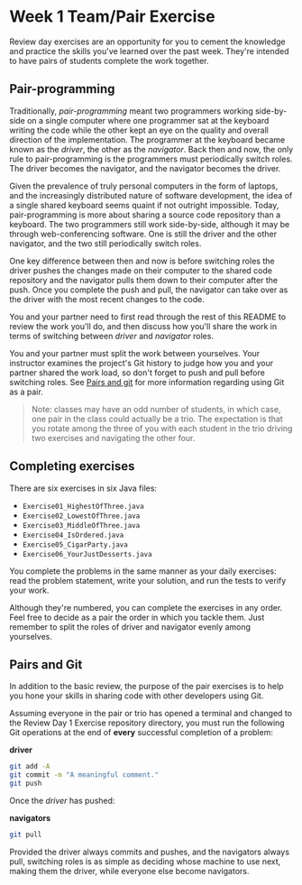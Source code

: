 # Week 1 Team/Pair Exercise

Review day exercises are an opportunity for you to cement the knowledge and practice the skills you've learned over the past week. They're intended to have pairs of students complete the work together.

## Pair-programming

Traditionally, *pair-programming* meant two programmers working side-by-side on a single computer where one programmer sat at the keyboard writing the code while the other kept an eye on the quality and overall direction of the implementation. The programmer at the keyboard became known as the *driver*, the other as the *navigator*. Back then and now, the only rule to pair-programming is the programmers must periodically switch roles. The driver becomes the navigator, and the navigator becomes the driver.

Given the prevalence of truly personal computers in the form of laptops, and the increasingly distributed nature of software development, the idea of a single shared keyboard seems quaint if not outright impossible. Today, pair-programming is more about sharing a source code repository than a keyboard. The two programmers still work side-by-side, although it may be through web-conferencing software. One is still the driver and the other navigator, and the two still periodically switch roles.

One key difference between then and now is before switching roles the driver pushes the changes made on their computer to the shared code repository and the navigator pulls them down to their computer after the push. Once you complete the push and pull, the navigator can take over as the driver with the most recent changes to the code.

You and your partner need to first read through the rest of this README to review the work you'll do, and then discuss how you'll share the work in terms of switching between *driver* and *navigator* roles.

You and your partner must split the work between yourselves. Your instructor examines the project's Git history to judge how you and your partner shared the work load, so don't forget to push and pull before switching roles. See [Pairs and git](#pairs-and-git) for more information regarding using Git as a pair.

>Note: classes may have an odd number of students, in which case, one pair in the class could actually be a trio. The expectation is that you rotate among the three of you with each student in the trio driving two exercises and navigating the other four.

## Completing exercises

There are six exercises in six Java files:

* `Exercise01_HighestOfThree.java`
* `Exercise02_LowestOfThree.java`
* `Exercise03_MiddleOfThree.java`
* `Exercise04_IsOrdered.java`
* `Exercise05_CigarParty.java`
* `Exercise06_YourJustDesserts.java`

You complete the problems in the same manner as your daily exercises: read the problem statement, write your solution, and run the tests to verify your work.

Although they're numbered, you can complete the exercises in any order. Feel free to decide as a pair the order in which you tackle them. Just remember to split the roles of driver and navigator evenly among yourselves.

## Pairs and Git

In addition to the basic review, the purpose of the pair exercises is to help you hone your skills in sharing code with other developers using Git.

Assuming everyone in the pair or trio has opened a terminal and changed to the Review Day 1 Exercise repository directory, you must run the following Git operations at the end of **every** successful completion of a problem:

**driver**
```bash
git add -A
git commit -m "A meaningful comment."
git push
```

Once the *driver* has pushed:

**navigators**
```bash
git pull
```

Provided the driver always commits and pushes, and the navigators always pull, switching roles is as simple as deciding whose machine to use next, making them the driver, while everyone else become navigators.
